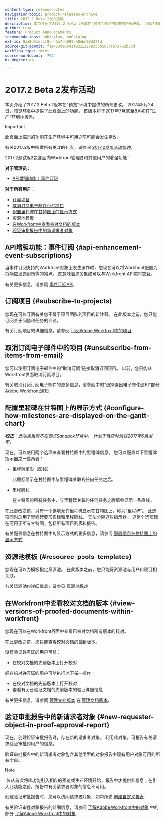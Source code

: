```yaml
---
content-type: release-notes
navigation-topic: product-releases-archive
title: 2017.2 Beta 2发布活动
description: 本页介绍了2017.2 Beta 2版本在“预览”环境中提供的所有更改。 2017年5月24日，预览环境中提供了此页面上的功能。 该版本将于2017年7月底至8月初在“生产”环境中提供。
author: Luke
feature: Product Announcements
recommendations: noDisplay, noCatalog
exl-id: 0aa8d61e-cf8c-46a7-b093-a0dbc90d37fd
source-git-commit: f1e463c90641f9221228e335b583cab72762b3bd
workflow-type: tm+mt
source-wordcount: '792'
ht-degree: 0%

---
```


# 2017.2 Beta 2发布活动

本页介绍了2017.2 Beta 2版本在“预览”环境中提供的所有更改。 2017年5月24日，预览环境中提供了此页面上的功能。 该版本将于2017年7月底至8月初在“生产”环境中提供。

>[!IMPORTANT]
>
>此页面上描述的功能在生产环境中可用之前可能会发生更改。

有关2017.2版中所做所有更改的列表，请参阅 [2017.2发布活动概述](../../../../product-announcements/product-releases/quarterly-release-archive/2017.2-release-activity/2017-2-release-activity-overview.md).

2017.2测试版2包含面向Workfront管理员和其他用户的增强功能：

**对于管理员：**

* [API增强功能：事件订阅](#api-enhancement-event-subscriptions)

**对于所有用户：**

* [订阅项目](#subscribe-to-projects)
* [取消订阅电子邮件中的项目](#unsubscribe-from-items-from-email)
* [配置里程碑在甘特图上的显示方式](#configure-how-milestones-are-displayed-on-the-gantt-chart)
* [资源池模板](#resource-pools-templates)
* [在Workfront中查看校对文档的版本](#view-versions-of-proofed-documents-within-workfront)
* [验证审批报告中的新请求者对象](#new-requester-object-in-proof-approval-report)

## API增强功能：事件订阅 {#api-enhancement-event-subscriptions}

当事件订阅支持的Workfront对象上发生操作时，您现在可以将Workfront配置为将响应发送到所需的端点。 这意味着您的集成可以与Workfront API实时交互。

有关更多信息，请参阅 [事件订阅API](../../../../wf-api/general/event-subs-api.md). 

## 订阅项目 {#subscribe-to-projects}

您现在可以订阅有关您不属于项目团队的项目的新注释。 在此版本之前，您只能订阅关于问题和任务的评论。

有关订阅项目的详细信息，请参阅 [订阅Adobe Workfront中的项目](../../../../workfront-basics/using-notifications/subscribe-to-items-in-workfront.md)

## 取消订阅电子邮件中的项目 {#unsubscribe-from-items-from-email}

您可以使用订阅电子邮件中的“取消订阅”链接取消订阅项目。 以前，您只能从Workfront界面取消订阅项目。

有关取消订阅订阅电子邮件的更多信息，请参阅中的“选择退出电子邮件通知”部分 [Adobe Workfront通知](../../../../workfront-basics/using-notifications/wf-notifications.md) 

## 配置里程碑在甘特图上的显示方式 {#configure-how-milestones-are-displayed-on-the-gantt-chart}

***校正&#x200B;**：此功能当前不在预览Sandbox环境中。 计划于晚些时候在2017年6月发布。*

现在，可以使用两个选项来查看甘特图中的里程碑信息。 您可以配置以下里程碑指示器之一或两者：

* 里程碑菱形（图标）

  此图标显示在甘特图中与里程碑关联的任何任务之后。

* 里程碑线

  在甘特图的所有任务中，与里程碑关联的任何任务之后都会显示一条直线。

在此更改之前，只有一个选项允许里程碑显示在甘特图上，称为“里程碑”。 此选项同时启用了里程碑菱形图标和里程碑线。 无法分隔这些指示器。 这两个选项现在可用于所有甘特图，包括所有项目列表和报告。 

有关配置信息在甘特图中的显示方式的更多信息，请参阅 [配置信息在甘特图上的显示方式](../../../../manage-work/gantt-chart/use-the-gantt-chart/configure-info-on-gantt-chart.md).

## 资源池模板 {#resource-pools-templates}

您现在可以为模板指定资源池。 在此版本之前，您只能将资源池与用户和项目相关联。

有关资源池的详细信息，请参见 [资源池概述](../../../../resource-mgmt/resource-planning/resource-pools/work-with-resource-pools.md)

## 在Workfront中查看校对文档的版本 {#view-versions-of-proofed-documents-within-workfront}

您现在可以在Workfront界面中查看已校对文档所有版本的校对。 

在此更改之前，您只能查看校对文档的最新版本。

没有验证许可证的用户可以：

* 在校对文档的先前版本上打开校对

拥有校对许可证的用户可以执行以下任一操作：

* 在校对文档的先前版本上打开校对
* 查看有关已验证文档的先前版本的验证详细信息

有关更多信息，请参阅 [管理文档版本](../../../../documents/managing-documents/manage-document-versions.md) 在 [管理文档版本](../../../../documents/managing-documents/manage-document-versions.md).

## 验证审批报告中的新请求者对象 {#new-requester-object-in-proof-approval-report}

现在，创建验证审批报告时，存在新的请求者对象。 利用此对象，可报告有关请求验证审批的用户的信息。 

验证审批报告中的新请求者对象包含其他类型的对象报告中现有用户对象可用的所有字段。

>[!NOTE]
>
> 仅从首次将此功能引入相应的预览或生产环境开始，报告中才提供此信息；在引入此功能之前，报告中有关请求者对象的信息不可用。

创建验证审批报告时，您可以访问请求者对象，如中所述 [创建自定义报表](../../../../reports-and-dashboards/reports/creating-and-managing-reports/create-custom-report.md).

有关验证审批对象报告的详细信息，请参阅 [了解Adobe Workfront中的对象](../../../../workfront-basics/navigate-workfront/workfront-navigation/understand-objects.md) 中的部分 [了解Adobe Workfront中的对象](../../../../workfront-basics/navigate-workfront/workfront-navigation/understand-objects.md).
